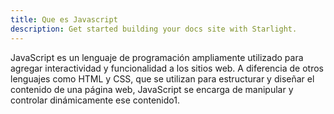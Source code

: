 ```yaml
---
title: Que es Javascript
description: Get started building your docs site with Starlight.
---
```

JavaScript es un lenguaje de programación ampliamente utilizado para agregar interactividad y funcionalidad a los sitios web. A diferencia de otros lenguajes como HTML y CSS, que se utilizan para estructurar y diseñar el contenido de una página web, JavaScript se encarga de manipular y controlar dinámicamente ese contenido1.
